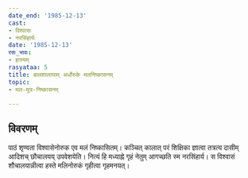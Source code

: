 ```yaml
---
date_end: '1985-12-13'
cast:
- विश्वासः
- नरसिंहार्यः
date: '1985-12-13'
रसः_भावः:
- हास्यम्
rasyataa: 5
title: बालशालायाम् अर्धोरुके मलनिष्कासनम्
topic:
- मल-मूत्र-निष्कासनम्

---
```


## विवरणम्
पाठं शृण्वता विश्वासेनोरुक एव मलं निष्कासितम्। कञ्चित् कालात् परं शिक्षिका ज्ञात्वा तत्रत्य दासीम् आदिशच् छौचालयय् उपवेशयेति। नित्यं हि मध्याह्ने गृहं नेतुम् आगच्छति स्म नरसिंहार्य। स विश्वासं शौचालयान्नीत्वा हस्ते मलिनोरुकं गृहीत्वा गृहमनयत्।

